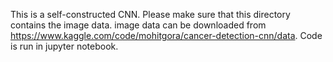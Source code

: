 This is a self-constructed CNN. 
Please make sure that this directory contains the image data.
image data can be downloaded from https://www.kaggle.com/code/mohitgora/cancer-detection-cnn/data. 
Code is run in jupyter notebook. 

